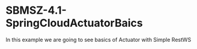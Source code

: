 # SBMSZ-4.1-SpringCloudActuatorBaics
In this example we are going to see basics of  Actuator with Simple RestWS
